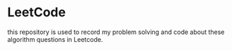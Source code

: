 # LeetCode
this repository  is used to record my problem solving and code about these algorithm questions in Leetcode.
